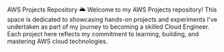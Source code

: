 AWS Projects Repository 🌥️
Welcome to my AWS Projects repository! This space is dedicated to showcasing hands-on projects and experiments I've undertaken as part of my journey to becoming a skilled Cloud Engineer. Each project here reflects my commitment to learning, building, and mastering AWS cloud technologies.


